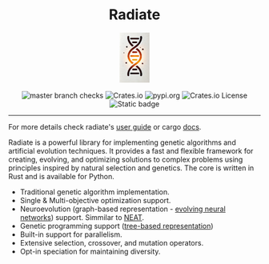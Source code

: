 <h1 align="center">Radiate</h1>
<p align="center">
  <img src="/docs/assets/radiate.png" height="100">
</p>

<div align="center">
  <img src="https://img.shields.io/github/check-runs/pkalivas/radiate/master" alt="master branch checks" />
  <img src="https://img.shields.io/crates/v/radiate" alt="Crates.io" />
  <img src="https://img.shields.io/pypi/v/radiate?color=blue" alt="pypi.org" />
  <img src="https://img.shields.io/crates/l/radiate" alt="Crates.io License" />
  <img src="https://img.shields.io/badge/evolution-genetics-default" alt="Static badge" />
</div>

___

For more details check radiate's [user guide](https://pkalivas.github.io/radiate/) or cargo [docs](https://docs.rs/radiate/latest/radiate/).


Radiate is a powerful library for implementing genetic algorithms and artificial evolution techniques. It provides a fast and flexible framework for creating, evolving, and optimizing solutions to complex problems using principles
inspired by natural selection and genetics. The core is written in Rust and is available for Python.
 
* Traditional genetic algorithm implementation.
* Single & Multi-objective optimization support.
* Neuroevolution (graph-based representation - [evolving neural networks](http://www.scholarpedia.org/article/Neuroevolution)) support. Simmilar to [NEAT](https://nn.cs.utexas.edu/downloads/papers/stanley.ec02.pdf).
* Genetic programming support ([tree-based representation](https://en.wikipedia.org/wiki/Gene_expression_programming#:~:text=In%20computer%20programming%2C%20gene%20expression,much%20like%20a%20living%20organism.)) 
* Built-in support for parallelism.
* Extensive selection, crossover, and mutation operators.
* Opt-in speciation for maintaining diversity.